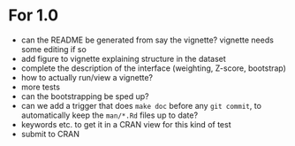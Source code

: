 # For 1.0

* can the README be generated from say the vignette?  vignette needs some editing if so
* add figure to vignette explaining structure in the dataset
* complete the description of the interface (weighting, Z-score, bootstrap)
* how to actually run/view a vignette?
* more tests
* can the bootstrapping be sped up?
* can we add a trigger that does `make doc` before any `git commit`, to automatically keep the `man/*.Rd` files up to date?
* keywords etc. to get it in a CRAN view for this kind of test
* submit to CRAN
